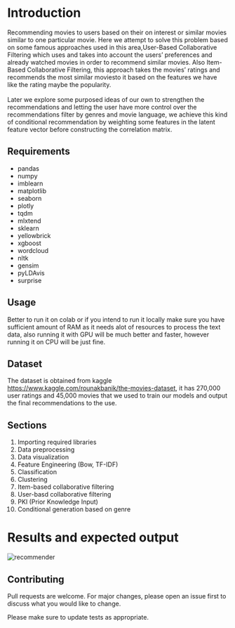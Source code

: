 # Introduction

Recommending movies to users based on their on interest or similar movies similar to one particular movie. Here we attempt to solve this problem based on some famous approaches used in this area,User-Based Collaborative Filtering which uses and takes into account the users’ preferences and already watched movies in order to recommend similar movies.  Also Item-Based Collaborative Filtering, this approach takes the movies’ ratings and recommends the most similar moviesto it based on the features we have like the rating maybe the popularity.
<br><br>Later we explore some purposed ideas of our own to strengthen the recommendations and letting the user have more  control  over  the  recommendations  filter  by  genres  and  movie  language,  we  achieve  this  kind  of  conditional recommendation by weighting some features in the latent feature vector before constructing the correlation matrix.

## Requirements

- pandas <br/>
- numpy <br/>
- imblearn <br/>
- matplotlib <br/>
- seaborn <br/>
- plotly <br/>
- tqdm <br/>
- mlxtend <br/>
- sklearn <br/>
- yellowbrick <br/>
- xgboost <br/>
- wordcloud <br/>
- nltk <br/>
- gensim <br/>
- pyLDAvis <br/>
- surprise <br/>

## Usage
Better to run it on colab or if you intend to run it locally make sure you have sufficient amount of RAM as it needs alot of resources to process the text data, also running it with GPU will be much better and faster, however running it on CPU will be just fine.

## Dataset
The dataset is obtained from kaggle https://www.kaggle.com/rounakbanik/the-movies-dataset, it has 270,000 user ratings and 45,000 movies that we used to train our models and output the final recommendations to the use.


## Sections
1. Importing required libraries
2. Data preprocessing
3. Data visualization
4. Feature Engineering (Bow, TF-IDF)
5. Classification
6. Clustering
7. Item-based collaborative filtering
8. User-basd collaborative filtering
9. PKI (Prior Knowledge Input)
10. Conditional generation based on genre

# Results and expected output
![recommender](https://user-images.githubusercontent.com/25733573/145745755-7bcf5103-9133-4018-b6cd-36156c75bfcb.jpg)

## Contributing
Pull requests are welcome. For major changes, please open an issue first to discuss what you would like to change.

Please make sure to update tests as appropriate.
